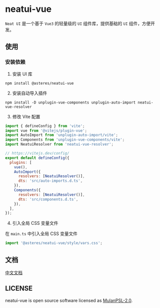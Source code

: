 # neatui-vue

`Neat UI` 是一个基于 `Vue3` 的轻量级的 `UI` 组件库，提供基础的 `UI` 组件，方便开发。

## 使用

### 安装依赖

1. 安装 UI 库

```shell
npm install @asteres/neatui-vue
```

2. 安装自动导入插件

```shell
npm install -D unplugin-vue-components unplugin-auto-import neatui-vue-resolver
```

3. 修改 Vite 配置

```js
import { defineConfig } from 'vite';
import vue from '@vitejs/plugin-vue';
import AutoImport from 'unplugin-auto-import/vite';
import Components from 'unplugin-vue-components/vite';
import NeatuiResolver from 'neatui-vue-resolver';

// https://vitejs.dev/config/
export default defineConfig({
  plugins: [
    vue(),
    AutoImport({
      resolvers: [NeatuiResolver()],
      dts: 'src/auto-imports.d.ts',
    }),
    Components({
      resolvers: [NeatuiResolver()],
      dts: 'src/components.d.ts',
    }),
  ],
});
```

4. 引入全局 CSS 变量文件

在 `main.ts` 中引入全局 CSS 变量文件

```js
import '@asteres/neatui-vue/style/vars.css';
```

## 文档

[中文文档](https://dvshu.github.io/neatui-vue/)

## LICENSE

neatui-vue is open source software licensed as [MulanPSL-2.0](https://github.com/DvShu/neatui-vue/blob/main/LICENSE).
